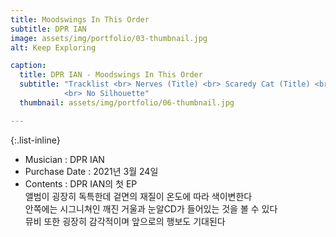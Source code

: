 ```yaml
---
title: Moodswings In This Order 
subtitle: DPR IAN
image: assets/img/portfolio/03-thumbnail.jpg
alt: Keep Exploring

caption:
  title: DPR IAN - Moodswings In This Order 
  subtitle: "Tracklist <br> Nerves (Title) <br> Scaredy Cat (Title) <br> MITO <br> So Beautiful <br> Dope Lovers <br> No Blueberries (Feat. DPRLIVE, CL) <br> Welcome To The Show 
            <br> No Silhouette"  
  thumbnail: assets/img/portfolio/06-thumbnail.jpg

---
```


{:.list-inline}
- Musician : DPR IAN
- Purchase Date : 2021년 3월 24일 
- Contents : DPR IAN의 첫 EP <br> 앨범이 굉장히 독특한데 겉면의 재질이 온도에 따라 색이변한다 <br> 안쪽에는 시그니쳐인 깨진 거울과 눈알CD가 들어있는 것을 볼 수 있다 <br> 뮤비 또한 굉장히 감각적이며 앞으로의 행보도 기대된다
